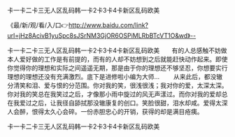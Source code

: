 卡一卡二卡三无人区乱码韩一卡2卡3卡4卡新区乱码欧美

《最/新/观/看/入/口👉http://www.baidu.com/link?url=jHz8AcivB1yuSpc8sJSrNM3GjOR6OSPiMLRbBTcVT1O&wd》--

卡一卡二卡三无人区乱码韩一卡2卡3卡4卡新区乱码欧美　　有的人总感触不妨做本人爱好做的工作是有前提的，而有的人却不妨想到之后就能赶快动作起来。即使你觉得你的理想和实际之间遥遥无期，那是由于你的理想还不够坚忍，你想要实行理想的理想还没有充满激烈。底下是进修啦小编为大师...
　　从来此后，都没辙分清笑和泪、爱与恨的分范围。你对我的笑，很浅很浅；我对你的爱，太深太深。你对我的笑总在我笑过之后，才像那小雨中旋过的风无声漾过。而你对我的爱却总在我爱过之后，让我径自舔拭那没辙康复的创口。笑脸很甜，泪水却咸。爱得太深人会醉，恨得太久心会碎。一份赤胆忠心的开销，获得的却是满目疮痍。





卡一卡二卡三无人区乱码韩一卡2卡3卡4卡新区乱码欧美
